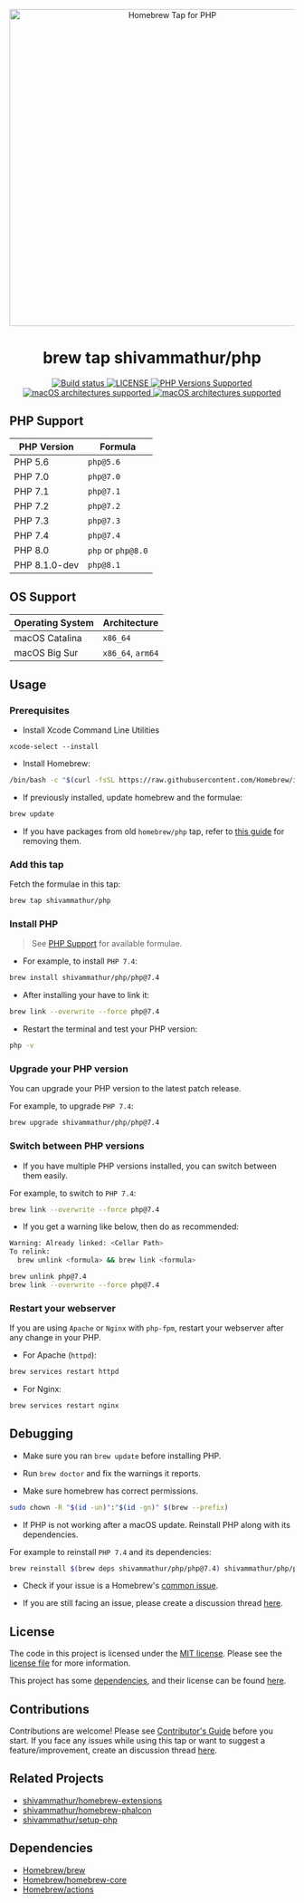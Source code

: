 <p align="center">
  <a href="https://github.com/shivammathur/homebrew-php" target="_blank">
    <img src="https://repository-images.githubusercontent.com/229187949/f140f880-4c25-11eb-8105-aefec9dc7c66" alt="Homebrew Tap for PHP" width="560">
  </a>
</p>

<h1 align="center">brew tap shivammathur/php</h1>

<p align="center">
  <a href="https://github.com/shivammathur/homebrew-php" title="Homebrew tap to install PHP">
    <img alt="Build status" src="https://github.com/shivammathur/homebrew-php/workflows/Update%20and%20Build%20Formulae/badge.svg">
  </a>
  <a href="https://github.com/shivammathur/homebrew-php/blob/master/LICENSE" title="license">
    <img alt="LICENSE" src="https://img.shields.io/badge/license-MIT-428f7e.svg?logo=open%20source%20initiative&logoColor=white&labelColor=555555">
  </a>
  <a href="https://github.com/shivammathur/homebrew-php/tree/master/Formula" title="Formulae for PHP versions">
    <img alt="PHP Versions Supported" src="https://img.shields.io/badge/php-5.6%20to%208.1-777bb3.svg?logo=php&logoColor=white&labelColor=555555">
  </a>
  <a href="https://github.com/shivammathur/homebrew-php#os-support" title="Apple Intel x86_64 supported">
    <img alt="macOS architectures supported" src="https://img.shields.io/badge/macOS-Intel%20x86__64%20-007DC3?logo=apple&logoColor=555555&labelColor=ffffff">
  </a>  
  <a href="https://github.com/shivammathur/homebrew-php#os-support" title="Apple M1 arm64 supported">
    <img alt="macOS architectures supported" src="https://img.shields.io/badge/macOS-Apple%20arm64%20-c0476d?logo=apple&logoColor=555555&labelColor=ffffff">
  </a>
</p>

## PHP Support

|PHP Version|Formula|
|--- |--- |
PHP 5.6|`php@5.6`|
PHP 7.0|`php@7.0`|
PHP 7.1|`php@7.1`|
PHP 7.2|`php@7.2`|
PHP 7.3|`php@7.3`|
PHP 7.4|`php@7.4`|
PHP 8.0|`php` or `php@8.0`|
PHP 8.1.0-dev|`php@8.1`|

## OS Support

|Operating System|Architecture|
|--- |--- |
|macOS Catalina|`x86_64`|
|macOS Big Sur|`x86_64`, `arm64`|

## Usage

### Prerequisites

- Install Xcode Command Line Utilities

```
xcode-select --install
```

- Install Homebrew:

```zsh
/bin/bash -c "$(curl -fsSL https://raw.githubusercontent.com/Homebrew/install/master/install.sh)"
```

- If previously installed, update homebrew and the formulae:

```zsh
brew update
```

- If you have packages from old `homebrew/php` tap, refer to [this guide](https://github.com/shivammathur/homebrew-php/wiki/Cleanup) for removing them.  

### Add this tap

Fetch the formulae in this tap:

```zsh
brew tap shivammathur/php
```

### Install PHP

> See [PHP Support](#php-support) for available formulae.

- For example, to install `PHP 7.4`:

```zsh 
brew install shivammathur/php/php@7.4
```

- After installing your have to link it:

```zsh
brew link --overwrite --force php@7.4
```

- Restart the terminal and test your PHP version:

```zsh
php -v
```

### Upgrade your PHP version

You can upgrade your PHP version to the latest patch release.

For example, to upgrade `PHP 7.4`:

```zsh
brew upgrade shivammathur/php/php@7.4
```

### Switch between PHP versions

- If you have multiple PHP versions installed, you can switch between them easily.

For example, to switch to `PHP 7.4`:

```zsh
brew link --overwrite --force php@7.4
```

- If you get a warning like below, then do as recommended:

```zsh
Warning: Already linked: <Cellar Path>
To relink:
  brew unlink <formula> && brew link <formula>
```

```zsh
brew unlink php@7.4
brew link --overwrite --force php@7.4
```

### Restart your webserver

If you are using `Apache` or `Nginx` with `php-fpm`, restart your webserver after any change in your PHP.

- For Apache (`httpd`):

```zsh
brew services restart httpd
```
- For Nginx:

```zsh
brew services restart nginx
```

## Debugging

- Make sure you ran `brew update` before installing PHP.

- Run `brew doctor` and fix the warnings it reports.

- Make sure homebrew has correct permissions. 

```zsh
sudo chown -R "$(id -un)":"$(id -gn)" $(brew --prefix)
```

- If PHP is not working after a macOS update. Reinstall PHP along with its dependencies.

For example to reinstall `PHP 7.4` and its dependencies:

```zsh
brew reinstall $(brew deps shivammathur/php/php@7.4) shivammathur/php/php@7.4
```

- Check if your issue is a Homebrew's [common issue](https://docs.brew.sh/Common-Issues).

- If you are still facing an issue, please create a discussion thread [here](https://github.com/shivammathur/homebrew-php/discussions).

## License

The code in this project is licensed under the [MIT license](http://choosealicense.com/licenses/mit/).
Please see the [license file](LICENSE) for more information.

This project has some [dependencies](#dependencies), and their license can be found [here](LICENSE_HOMEBREW).


## Contributions

Contributions are welcome!
Please see [Contributor's Guide](.github/CONTRIBUTING.md "shivammathur/homebrew-php contribution guide") before you start.
If you face any issues while using this tap or want to suggest a feature/improvement, create an discussion thread [here](https://github.com/shivammathur/homebrew-php/discussions "shivammathur/php discussions").


## Related Projects

- [shivammathur/homebrew-extensions](https://github.com/shivammathur/homebrew-extensions "Tap for PHP extensions")
- [shivammathur/homebrew-phalcon](https://github.com/shivammathur/homebrew-phalcon "Tap for psr and phalcon extensions")
- [shivammathur/setup-php](https://github.com/shivammathur/setup-php "Setup PHP in GitHub Actions")

## Dependencies

- [Homebrew/brew](https://github.com/Homebrew/brew "Homebrew GitHub Repo")
- [Homebrew/homebrew-core](https://github.com/Homebrew/homebrew-core "Homebrew core tap")
- [Homebrew/actions](https://github.com/Homebrew/actions "Homebrew GitHub Actions")
